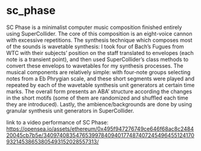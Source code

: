 # sc_phase

SC Phase is a minimalist computer music composition finished entirely using SuperCollider. 
The core of this composition is an eight-voice cannon with excessive repetitions. 
The synthesis technique which composes most of the sounds is wavetable synthesis: 
I took four of Bach’s Fugues from WTC with their subjects’ position on the staff translated to envelopes (each note is a transient point), 
and then used SuperCollider’s class methods to convert these envelops to wavetables for my synthesis processes. 
The musical components are relatively simple: with four-note groups selecting notes from a Eb Phrygian scale, 
and these short segments were played and repeated by each of the wavetable synthesis unit generators at certain time marks.
The overall form presents an ABA’ structure according the changes in the short motifs (some of them are randomized and shuffled each time they are introduced). 
Lastly, the ambience/backgrounds are done by using granular synthesis unit generators in SuperCollider.

link to a video performance of SC Phase: https://opensea.io/assets/ethereum/0x495f947276749ce646f68ac8c248420045cb7b5e/34097408354765399784094017748740724549645512417093214538653805493152028557313/
